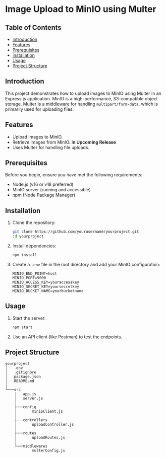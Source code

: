# Image Upload to MinIO using Multer

## Table of Contents
- [Introduction](#introduction)
- [Features](#features)
- [Prerequisites](#prerequisites)
- [Installation](#installation)
- [Usage](#usage)
- [Project Structure](#project-structure)

## Introduction
This project demonstrates how to upload images to MinIO using Multer in an Express.js application. MinIO is a high-performance, S3-compatible object storage. Multer is a middleware for handling `multipart/form-data`, which is primarily used for uploading files.

## Features
- Upload images to MinIO.
- Retrieve images from MinIO. **In Upcoming Release**
- Uses Multer for handling file uploads.

## Prerequisites
Before you begin, ensure you have met the following requirements:
- Node.js (v16 or v18 preferred)
- MinIO server (running and accessible)
- npm (Node Package Manager)

## Installation
1. Clone the repository:
    ```sh
    git clone https://github.com/yourusername/yourproject.git
    cd yourproject
    ```

2. Install dependencies:
    ```sh
    npm install
    ```

3. Create a `.env` file in the root directory and add your MinIO configuration:
    ```env
    MINIO_END_POINT=host
    MINIO_PORT=9000
    MINIO_ACCESS_KEY=youraccesskey
    MINIO_SECRET_KEY=yoursecretkey
    MINIO_BUCKET_NAME=yourbucketname
    ```

## Usage
1. Start the server:
    ```sh
    npm start
    ```

2. Use an API client (like Postman) to test the endpoints.

## Project Structure
```plaintext
yourproject
│   .env
│   .gitignore
│   package.json
│   README.md
│
└───src
    │   app.js
    │   server.js
    │
    ├───config
    │       minioClient.js
    │
    ├───controllers
    │       uploadController.js
    │
    ├───routes
    │       uploadRoutes.js
    │
    └───middlewares
            multerConfig.js